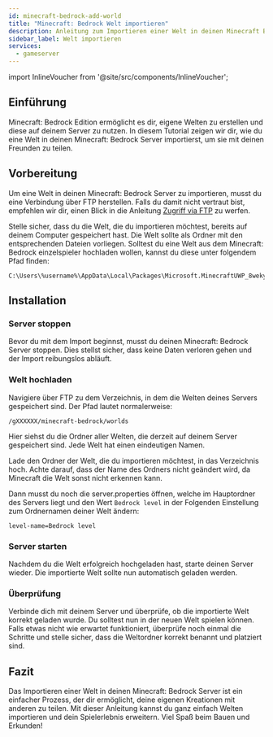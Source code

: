 ```yaml
---
id: minecraft-bedrock-add-world
title: "Minecraft: Bedrock Welt importieren"
description: Anleitung zum Importieren einer Welt in deinen Minecraft Bedrock Server von ZAP-Hosting - ZAP-Hosting.com Dokumentation
sidebar_label: Welt importieren
services:
  - gameserver
---
```


import InlineVoucher from '@site/src/components/InlineVoucher';

## Einführung
Minecraft: Bedrock Edition ermöglicht es dir, eigene Welten zu erstellen und diese auf deinem Server zu nutzen. In diesem Tutorial zeigen wir dir, wie du eine Welt in deinen Minecraft: Bedrock Server importierst, um sie mit deinen Freunden zu teilen.

<InlineVoucher />

## Vorbereitung

Um eine Welt in deinen Minecraft: Bedrock Server zu importieren, musst du eine Verbindung über FTP herstellen. Falls du damit nicht vertraut bist, empfehlen wir dir, einen Blick in die Anleitung [Zugriff via FTP](gameserver-ftpaccess.md) zu werfen.

Stelle sicher, dass du die Welt, die du importieren möchtest, bereits auf deinem Computer gespeichert hast. Die Welt sollte als Ordner mit den entsprechenden Dateien vorliegen.
Solltest du eine Welt aus dem Minecraft: Bedrock einzelspieler hochladen wollen, kannst du diese unter folgendem Pfad finden:
```
C:\Users\%username%\AppData\Local\Packages\Microsoft.MinecraftUWP_8wekyb3d8bbwe\LocalState\games\com.mojang\minecraftWorlds
```

## Installation

### Server stoppen

Bevor du mit dem Import beginnst, musst du deinen Minecraft: Bedrock Server stoppen. Dies stellst sicher, dass keine Daten verloren gehen und der Import reibungslos abläuft.

### Welt hochladen

Navigiere über FTP zu dem Verzeichnis, in dem die Welten deines Servers gespeichert sind. Der Pfad lautet normalerweise:

```
/gXXXXXX/minecraft-bedrock/worlds
```

Hier siehst du die Ordner aller Welten, die derzeit auf deinem Server gespeichert sind. Jede Welt hat einen eindeutigen Namen.

Lade den Ordner der Welt, die du importieren möchtest, in das Verzeichnis hoch. Achte darauf, dass der Name des Ordners nicht geändert wird, da Minecraft die Welt sonst nicht erkennen kann.

Dann musst du noch die server.properties öffnen, welche im Hauptordner des Servers liegt und den Wert `Bedrock level` in der Folgenden Einstellung zum Ordnernamen deiner Welt ändern:

```
level-name=Bedrock level
```

### Server starten

Nachdem du die Welt erfolgreich hochgeladen hast, starte deinen Server wieder. Die importierte Welt sollte nun automatisch geladen werden.

### Überprüfung

Verbinde dich mit deinem Server und überprüfe, ob die importierte Welt korrekt geladen wurde. Du solltest nun in der neuen Welt spielen können. Falls etwas nicht wie erwartet funktioniert, überprüfe noch einmal die Schritte und stelle sicher, dass die Weltordner korrekt benannt und platziert sind.

## Fazit

Das Importieren einer Welt in deinen Minecraft: Bedrock Server ist ein einfacher Prozess, der dir ermöglicht, deine eigenen Kreationen mit anderen zu teilen. Mit dieser Anleitung kannst du ganz einfach Welten importieren und dein Spielerlebnis erweitern. Viel Spaß beim Bauen und Erkunden!